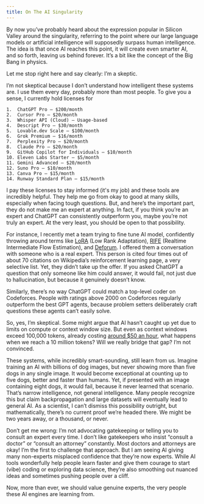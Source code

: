```yaml
---
title: On The AI Singularity
---
```


By now you’ve probably heard about the expression popular in Silicon Valley around the singularity, referring to the point where our large language models or artificial intelligence will supposedly surpass human intelligence. The idea is that once AI reaches this point, it will create even smarter AI, and so forth, leaving us behind forever. It’s a bit like the concept of the Big Bang in physics.

Let me stop right here and say clearly: I’m a skeptic.

I’m not skeptical because I don’t understand how intelligent these systems are. I use them every day, probably more than most people. To give you a sense, I currently hold licenses for

	1.	ChatGPT Pro – $200/month
	2.	Cursor Pro – $20/month
	3.	Whisper API (Cloud) – Usage-based
	4.	Descript Pro – $30/month
	5.	Lovable.dev Scale – $100/month
	6.	Grok Premium – $16/month
	7.	Perplexity Pro – $20/month
	8.	Claude Pro – $20/month
	9.	GitHub Copilot for Individuals – $10/month
    10.	Eleven Labs Starter – $5/month
	11.	Gemini Advanced – $20/month
	12.	Suno Pro – $10/month
	13.	Canva Pro – $15/month
	14.	Runway Standard Plan – $15/month

I pay these licenses to stay informed (it's my job) and these tools are incredibly helpful. They help me go from okay to good at many skills, especially when facing tough questions. But, and here’s the important part, they do not make me an expert at anything. In fact, if you think you’re an expert and ChatGPT can consistently outperform you, maybe you’re not truly an expert. At the very least, you should be open to that possibility.

For instance, I recently met a team trying to fine tune AI model, confidently throwing around terms like [LoRA](https://github.com/microsoft/LoRA) (Low Rank Adaptation), [RIFE](https://github.com/hzwer/ECCV2022-RIFE) (Realtime Intermediate Flow Estimation), and [Deforum](https://github.com/deforum/stable-diffusion). I offered them a conversation with someone who is a real expert. This person is cited four times out of about 70 citations on Wikipedia’s reinforcement learning page, a very selective list. Yet, they didn’t take up the offer. If you asked ChatGPT a question that only someone like him could answer, it would fail, not just due to hallucination, but because it genuinely doesn’t know.

Similarly, there’s no way ChatGPT could match a top-level coder on Codeforces. People with ratings above 2000 on Codeforces regularly outperform the best GPT agents, because problem setters deliberately craft questions these agents can’t easily solve.

So, yes, I’m skeptical. Some might argue that AI hasn’t caught up yet due to limits on compute or context window size. But even as context windows exceed 100,000 tokens, already costing [around $50 an hour](https://blog.dannycastonguay.com/Cost-of-Inference/), what happens when we reach a 10 million tokens? Will we really bridge that gap? I’m not convinced.

These systems, while incredibly smart-sounding, still learn from us. Imagine training an AI with billions of dog images, but never showing more than five dogs in any single image. It would become exceptional at counting up to five dogs, better and faster than humans. Yet, if presented with an image containing eight dogs, it would fail, because it never learned that scenario. That’s narrow intelligence, not general intelligence. Many people recognize this but claim backpropagation and large datasets will eventually lead to general AI. As a scientist, I can’t dismiss this possibility outright, but mathematically, there’s no current proof we’re headed there. We might be two years away, or a thousand, or never.

Don’t get me wrong: I’m not advocating gatekeeping or telling you to consult an expert every time. I don’t like gatekeepers who insist “consult a doctor” or “consult an attorney” constantly. Most doctors and attorneys are okay! I’m the first to challenge that approach. But I am seeing AI giving many non-experts misplaced confidence that they’re now experts. While AI tools wonderfully help people learn faster and give them courage to start (vibe) coding or exploring data science, they’re also smoothing out nuanced ideas and sometimes pushing people over a cliff.

Now, more than ever, we should value genuine experts, the very people these AI engines are learning from.
